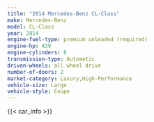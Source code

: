 ```yaml
---
title: "2014 Mercedes-Benz CL-Class"
make: Mercedes-Benz
model: CL-Class
year: 2014
engine-fuel-type: premium unleaded (required)
engine-hp: 429
engine-cylinders: 8
transmission-type: Automatic
driven-wheels: all wheel drive
number-of-doors: 2
market-category: Luxury,High-Performance
vehicle-size: Large
vehicle-style: Coupe
---
```


{{< car_info >}}

